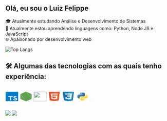 ## Olá, eu sou o Luiz Felippe

🎓 Atualmente estudando Análise e Desenvolvimento de Sistemas <br>
🌱 Atualmente estou aprendendo linguagens como: Python, Node JS e JavaScript <br>
🌐 Apaixonado por desenvolvimento web


![Top Langs](https://github-readme-stats.vercel.app/api/top-langs/?username=Sluiz-13&layout=compact&theme=transparent)

## 🛠️ Algumas das tecnologias com as quais tenho experiência:

<div style="display: inline_block"><br>
  <img align="center"  height="30" width="40" src="https://raw.githubusercontent.com/devicons/devicon/master/icons/typescript/typescript-plain.svg">
  <img align="center"  height="30" width="40" src="https://raw.githubusercontent.com/devicons/devicon/master/icons/nodejs/nodejs-plain.svg">
  <img align="center"  height="30" width="40" src="https://cdn.jsdelivr.net/gh/devicons/devicon@latest/icons/react/react-original.svg">
  <img align="center"  height="30" width="40" src="https://raw.githubusercontent.com/devicons/devicon/master/icons/html5/html5-original.svg">
  <img align="center"  height="30" width="40" src="https://raw.githubusercontent.com/devicons/devicon/master/icons/css3/css3-original.svg">
  <img align="center"  height="30" width="40" src="https://raw.githubusercontent.com/devicons/devicon/master/icons/python/python-original.svg">
</div>

  ##
 
<div> 
  <a href="https://www.instagram.com/sluiz_13/" target="_blank"><img src="https://img.shields.io/badge/-Instagram-%23E4405F?style=for-the-badge&logo=instagram&logoColor=white" target="_blank"></a>
  <a href="https://www.linkedin.com/in/luiz-felippe-8b3597286/" target="_blank"><img src="https://img.shields.io/badge/-LinkedIn-%230077B5?style=for-the-badge&logo=linkedin&logoColor=white" target="_blank"></a> 
</div>
